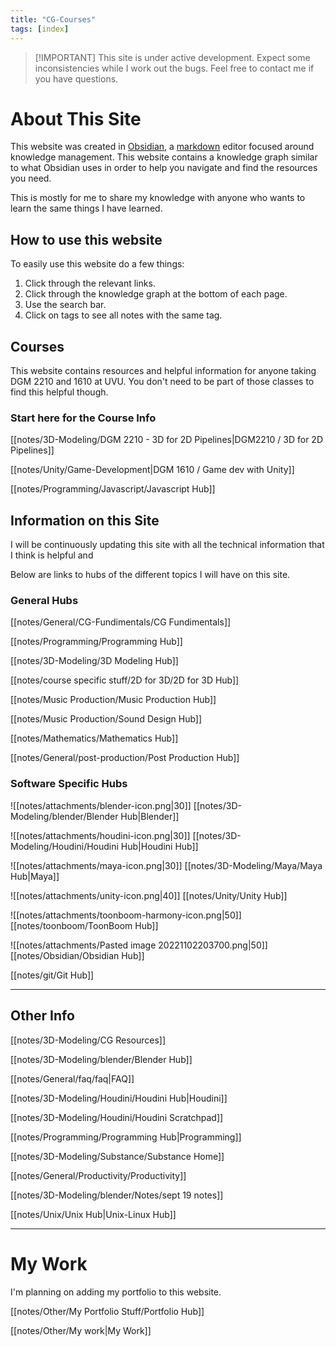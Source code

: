 ```yaml
---
title: "CG-Courses"
tags: [index]
---
```


>[!IMPORTANT] This site is under active development. Expect some inconsistencies while I work out the bugs. Feel free to contact me if you have questions.


# About This Site
This website was created in [Obsidian](https://obsidian.md/), a [markdown](https://www.markdownguide.org/) editor focused around knowledge management. This website contains a knowledge graph similar to what Obsidian uses in order to help you navigate and find the resources you need.

This is mostly for me to share my knowledge with anyone who wants to learn the same things I have learned.



## How to use this website
To easily use this website do a few things:
1. Click through the relevant links.
2. Click through the knowledge graph at the bottom of each page.
3. Use the search bar.
4. Click on tags to see all notes with the same tag.


## Courses
This website contains resources and helpful information for anyone taking DGM 2210 and 1610 at UVU. You don't need to be part of those classes to find this helpful though.


### Start here for the Course Info

[[notes/3D-Modeling/DGM 2210 - 3D for 2D Pipelines|DGM2210 / 3D for 2D Pipelines]]

[[notes/Unity/Game-Development|DGM 1610 / Game dev with Unity]]

[[notes/Programming/Javascript/Javascript Hub]]



## Information on this Site

I will be continuously updating this site with all the technical information that I think is helpful and 

Below are links to hubs of the different topics I will have on this site.

### General Hubs

[[notes/General/CG-Fundimentals/CG Fundimentals]]

[[notes/Programming/Programming Hub]]

[[notes/3D-Modeling/3D Modeling Hub]]

[[notes/course specific stuff/2D for 3D/2D for 3D Hub]]

[[notes/Music Production/Music Production Hub]]

[[notes/Music Production/Sound Design Hub]]

[[notes/Mathematics/Mathematics Hub]]

[[notes/General/post-production/Post Production Hub]]



### Software Specific Hubs

![[notes/attachments/blender-icon.png|30]] [[notes/3D-Modeling/blender/Blender Hub|Blender]]

![[notes/attachments/houdini-icon.png|30]] [[notes/3D-Modeling/Houdini/Houdini Hub|Houdini Hub]]

![[notes/attachments/maya-icon.png|30]] [[notes/3D-Modeling/Maya/Maya Hub|Maya]]

![[notes/attachments/unity-icon.png|40]] [[notes/Unity/Unity Hub]]

![[notes/attachments/toonboom-harmony-icon.png|50]][[notes/toonboom/ToonBoom Hub]]

![[notes/attachments/Pasted image 20221102203700.png|50]] [[notes/Obsidian/Obsidian Hub]]

[[notes/git/Git Hub]]



---

## Other Info

[[notes/3D-Modeling/CG Resources]]

[[notes/3D-Modeling/blender/Blender Hub]]

[[notes/General/faq/faq|FAQ]]

[[notes/3D-Modeling/Houdini/Houdini Hub|Houdini]]

[[notes/3D-Modeling/Houdini/Houdini Scratchpad]]

[[notes/Programming/Programming Hub|Programming]]

[[notes/3D-Modeling/Substance/Substance Home]]

[[notes/General/Productivity/Productivity]]

[[notes/3D-Modeling/blender/Notes/sept 19 notes]]

[[notes/Unix/Unix Hub|Unix-Linux Hub]]

---

# My Work

I'm planning on adding my portfolio to this website.

[[notes/Other/My Portfolio Stuff/Portfolio Hub]]

[[notes/Other/My work|My Work]]


